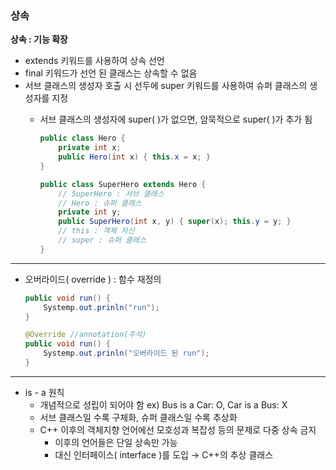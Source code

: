 ### 상속

**상속 : 기능 확장**

- extends 키워드를 사용하여 상속 선언
- final 키워드가 선언 된 클래스는 상속할 수 없음
- 서브 클래스의 생성자 호출 시 선두에 super 키워드를 사용하여 슈퍼 클래스의 생성자를 지정
    - 서브 클래스의 생성자에 super( )가 없으면, 암묵적으로 super( )가 추가 됨

      ```java
      public class Hero {
          private int x;
          public Hero(int x) { this.x = x; }
      }
      
      public class SuperHero extends Hero {
          // SuperHero : 서브 클래스
          // Hero : 슈퍼 클래스
          private int y;
          public SuperHero(int x, y) { super(x); this.y = y; }
          // this : 객체 자신
          // super : 슈퍼 클래스
      }
      ```

---

- 오버라이드( override ) : 함수 재정의

    ```java
    public void run() {
    	Systemp.out.prinln("run");
    }
    
    @Override //annotation(주석)
    public void run() {
    	Systemp.out.prinln("오버라이드 된 run");
    }
    ```

---

- is - a 원칙
    - 개념적으로 성립이 되어야 함 ex) Bus is a Car: O, Car is a Bus: X
    - 서브 클래스일 수록 구체화, 슈퍼 클래스일 수록 추상화
    - C++ 이후의 객체지향 언어에선 모호성과 복잡성 등의 문제로 다중 상속 금지
        - 이후의 언어들은 단일 상속만 가능
        - 대신 인터페이스( interface )를 도입 → C++의 추상 클래스